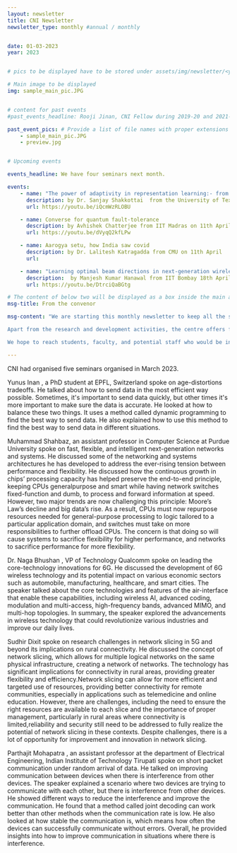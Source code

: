 ```yaml
---
layout: newsletter
title: CNI Newsletter
newsletter_type: monthly #annual / monthly


date: 01-03-2023 
year: 2023


# pics to be displayed have to be stored under assets/img/newsletter/<year>/<month>

# Main image to be displayed
img: sample_main_pic.JPG


# content for past events
#past_events_headline: Rooji Jinan, CNI Fellow during 2019-20 and 2021-22, defended her thesis on March 1, 2023 (Wednesday) at 10 am.

past_event_pics: # Provide a list of file names with proper extensions
    - sample_main_pic.JPG
    - preview.jpg


# Upcoming events

events_headline: We have four seminars next month.

events:
    - name: "The power of adaptivity in representation learning:- from meta-learning to federated learning"
      description: by Dr. Sanjay Shakkottai  from the University of Texas at Austin on 4th April @4pm
      url: https://youtu.be/iQcmWzRLOBU

    - name: Converse for quantum fault-tolerance
      description: by Avhishek Chatterjee from IIT Madras on 11th April @4pm
      url: https://youtu.be/dVyqQ2kfLPw

    - name: Aarogya setu, how India saw covid
      description: by Dr. Lalitesh Katragadda from CMU on 11th April 
      url:

    - name: "Learning optimal beam directions in next-generation wireless networks: A fixed-budget stochastic bandit approach"
      description:  by Manjesh Kumar Hanawal from IIT Bombay 18th April @4pm
      url: https://youtu.be/DtrciQaBGtg

# The content of below two will be displayed as a box inside the main area.
msg-title: From the convenor

msg-content: "We are starting this monthly newsletter to keep all the stakeholders updated on the centre activities. 

Apart from the research and development activities, the centre offers free online courses, scholarship for students working in the relevant areas, organises weekly seminar series, technical workshops, and annual summer schools. 

We hope to reach students, faculty, and potential staff who would be interested in participating in the centre activities. "

---
```


<!-- Main article -->
CNI had organised five seminars organised in March 2023.  
    
Yunus Inan , a PhD student at EPFL, Switzerland spoke on age-distortions tradeoffs. He talked about how to send data in the most efficient way possible. Sometimes, it's important to send data quickly, but other times it's more important to make sure the data is accurate. He looked at how to balance these two things. It uses a method called dynamic programming to find the best way to send data. He also explained how to use this method to find the best way to send data in different situations.
    
Muhammad Shahbaz, an assistant professor in Computer Science at Purdue University spoke on fast, flexible, and intelligent next-generation networks and systems. He discussed some of the networking and systems architectures he has             developed to address the ever-rising tension between  performance and flexibility. He discussed how the continuous growth in chips’ processing capacity has         helped preserve the end-to-end principle, keeping CPUs generalpurpose and smart while having network switches fixed-function and dumb, to process and forward       information at speed. However, two major trends are now challenging this principle: Moore’s Law’s decline and big data’s rise. As a result, CPUs must now           repurpose resources needed for general-purpose processing to logic tailored to a particular application domain, and switches must take on more responsibilities     to further offload CPUs. The concern is that doing  so  will cause systems to sacrifice flexibility for higher performance, and networks to sacrifice               performance for more flexibility.
    
Dr. Naga Bhushan , VP of Technology Qualcomm spoke on leading the core-technology innovations for 6G. He discussed the development of 6G wireless technology and its potential impact on various economic sectors such as automobile, manufacturing, healthcare, and smart cities. The speaker talked about the core technologies and features of the air-interface that enable these capabilities, including wireless AI, advanced coding, modulation and multi-access, high-frequency bands, advanced MIMO, and multi-hop topologies. In summary, the speaker explored the advancements in wireless technology that could revolutionize various industries and improve our daily lives.
    
Sudhir Dixit spoke on research challenges in network slicing in 5G and beyond its implications on rural connectivity. He discussed the concept of network slicing, which allows for multiple logical networks on the same physical infrastructure, creating a network of networks. The technology has significant implications for connectivity in rural areas, providing greater flexibility and efficiency.Network slicing can allow for more efficient and targeted use of resources, providing better connectivity for remote communities, especially in applications such as telemedicine and online education. However, there are challenges, including the need to ensure the right resources are available to each slice and the importance of proper management, particularly in rural areas where connectivity is limited,reliability and security still need to be addressed to fully realize the potential of network slicing in these contexts. Despite challenges, there is a lot of opportunity for improvement and innovation in network slicing.
    
Parthajit Mohapatra , an assistant professor at the department of Electrical Engineering, Indian Institute of Technology Tirupati spoke on short packet communication under random arrival of data. He talked on improving communication between devices when there is interference from other devices. The speaker explained a scenario where two devices are trying to communicate with each other, but there is interference from other devices. He showed different ways to reduce the interference and improve the communication. He found that a method called joint decoding can work better than other methods when the communication rate is low. He also looked at how stable the communication is, which means how often the devices can successfully communicate without errors. Overall, he provided insights into how to improve communication in situations where there is interference.

    
    
